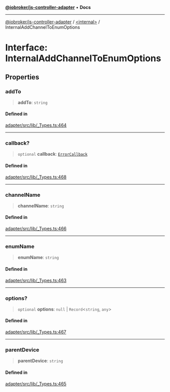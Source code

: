 [**@iobroker/js-controller-adapter**](../../README.md) • **Docs**

***

[@iobroker/js-controller-adapter](../../globals.md) / [\<internal\>](../README.md) / InternalAddChannelToEnumOptions

# Interface: InternalAddChannelToEnumOptions

## Properties

### addTo

> **addTo**: `string`

#### Defined in

[adapter/src/lib/\_Types.ts:464](https://github.com/ioBroker/ioBroker.js-controller/blob/dae94f706cc75e41fc7f1fe6bb283f8c8f9ede06/packages/adapter/src/lib/_Types.ts#L464)

***

### callback?

> `optional` **callback**: [`ErrorCallback`](../type-aliases/ErrorCallback.md)

#### Defined in

[adapter/src/lib/\_Types.ts:468](https://github.com/ioBroker/ioBroker.js-controller/blob/dae94f706cc75e41fc7f1fe6bb283f8c8f9ede06/packages/adapter/src/lib/_Types.ts#L468)

***

### channelName

> **channelName**: `string`

#### Defined in

[adapter/src/lib/\_Types.ts:466](https://github.com/ioBroker/ioBroker.js-controller/blob/dae94f706cc75e41fc7f1fe6bb283f8c8f9ede06/packages/adapter/src/lib/_Types.ts#L466)

***

### enumName

> **enumName**: `string`

#### Defined in

[adapter/src/lib/\_Types.ts:463](https://github.com/ioBroker/ioBroker.js-controller/blob/dae94f706cc75e41fc7f1fe6bb283f8c8f9ede06/packages/adapter/src/lib/_Types.ts#L463)

***

### options?

> `optional` **options**: `null` \| `Record`\<`string`, `any`\>

#### Defined in

[adapter/src/lib/\_Types.ts:467](https://github.com/ioBroker/ioBroker.js-controller/blob/dae94f706cc75e41fc7f1fe6bb283f8c8f9ede06/packages/adapter/src/lib/_Types.ts#L467)

***

### parentDevice

> **parentDevice**: `string`

#### Defined in

[adapter/src/lib/\_Types.ts:465](https://github.com/ioBroker/ioBroker.js-controller/blob/dae94f706cc75e41fc7f1fe6bb283f8c8f9ede06/packages/adapter/src/lib/_Types.ts#L465)
